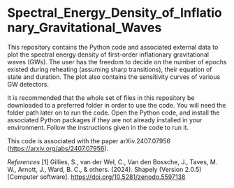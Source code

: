 # Spectral_Energy_Density_of_Inflationary_Gravitational_Waves
This repository contains the Python code and associated external data to plot the spectral energy density of first-order inflationary gravitational waves (GWs). The user has the freedom to decide on the number of epochs existed during reheating (assuming sharp transitions), their equation of state and duration. The plot also contains the sensitivity curves of various GW detectors. 

It is recommended that the whole set of files in this repository be downloaded to a preferred folder in order to use the code. You will need the folder path later on to run the code. Open the Python code, and install the associated Python packages if they are not already installed in your environment. Follow the instructions given in the code to run it.

This code is associated with the paper arXiv.2407.07956 (https://arxiv.org/abs/2407.07956).

*References*
[1] Gillies, S., van der Wel, C., Van den Bossche, J., Taves, M. W., Arnott, J., Ward, B. C., & others. (2024). Shapely (Version 2.0.5) [Computer software]. https://doi.org/10.5281/zenodo.5597138
